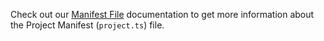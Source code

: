 Check out our [Manifest File](../../build/manifest/cosmos.md) documentation to get more information about the Project Manifest (`project.ts`) file.

